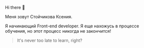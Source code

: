 Hi there 👋

Меня зовут Стойчикова Ксения. 

Я начинающий Front-end developer.
Я еще нахожусь в процессе обучения, но этот процесс никогда не закончится!

<blockquote>It's never too late to learn, right?</blockquote>
<!--
**kseniya7991/kseniya7991** is a ✨ _special_ ✨ repository because its `README.md` (this file) appears on your GitHub profile.

Here are some ideas to get you started:

- 🔭 I’m currently working on ...
- 🌱 I’m currently learning ...
- 👯 I’m looking to collaborate on ...
- 🤔 I’m looking for help with ...
- 💬 Ask me about ...
- 📫 How to reach me: ...
- 😄 Pronouns: ...
- ⚡ Fun fact: ...
-->
